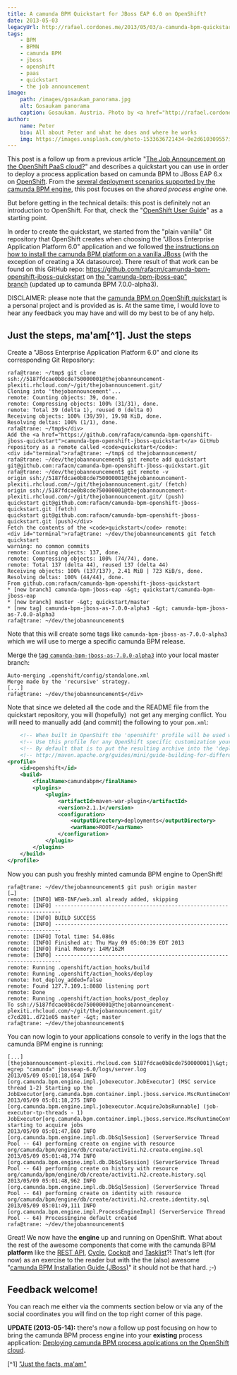 ```yaml
---
title: A camunda BPM Quickstart for JBoss EAP 6.0 on OpenShift?
date: 2013-05-03
legacyUrl: http://rafael.cordones.me/2013/05/03/a-camunda-bpm-quickstart-for-jboss-eap-6-0-on-openshift/
tags: 
    - BPM
    - BPMN
    - camunda BPM
    - jboss
    - openshift
    - paas
    - quickstart
    - the job announcement
image: 
    path: /images/gosaukam_panorama.jpg
    alt: Gosaukam panorama
    caption: Gosaukam. Austria. Photo by <a href="http://rafael.cordones.me">Rafael Cordones</a>.
author: 
    name: Peter
    bio: All about Peter and what he does and where he works
    img: https://images.unsplash.com/photo-1533636721434-0e2d61030955?ixlib=rb-1.2.1&ixid=eyJhcHBfaWQiOjEyMDd9&auto=format&fit=crop&w=2550&q=80
---
```


This post is a follow up from a previous article "<a href="/2013/04/26/the-job-announcement-on-the-openshift-paas-cloud">The Job Announcement on the OpenShift PaaS cloud?</a>" and describes a quickstart you can use in order to deploy a process application based on camunda BPM to JBoss EAP 6.x on <a href="https://openshift.redhat.com/">OpenShift</a>. From the <a href="http://docs.camunda.org/guides/user-guide/#platform-process-engine">several deployment scenarios supported by the camunda BPM engine</a>, this post focuses on the <em>shared process engine</em> one.

But before getting in the technical details: this post is definitely not an introduction to OpenShift<i>.</i> For that, check the "<a href="https://access.redhat.com/site/documentation/en-US/OpenShift/2.0/html/User_Guide/">OpenShift User Guide</a>" as a starting point.

In order to create the quickstart, we started from the "plain vanilla" Git repository that OpenShift creates when choosing the "JBoss Enterprise Application Platform 6.0" application and we followed <a href="http://docs.camunda.org/guides/installation-guide/jboss/#platform">the instructions on how to install the camunda BPM platform on a vanilla JBoss</a> (with the exception of creating a XA datasource). There result of that work can be found on this GitHub repo: <a href="https://github.com/rafacm/camunda-bpm-openshift-jboss-quickstart">https://github.com/rafacm/camunda-bpm-openshift-jboss-quickstart</a> on <a href="https://github.com/rafacm/camunda-bpm-openshift-jboss-quickstart/tree/camunda-bpm-jboss-eap">the "camunda-bpm-jboss-eap" branch</a> (updated up to camunda BPM 7.0.0-alpha3).

<alert type="warning">
    DISCLAIMER: please note that the <a href="https://github.com/rafacm/camunda-bpm-openshift-jboss-quickstart/">camunda BPM on OpenShift quickstart</a> is a personal project and is provided as is. At the same time, I would love to hear any feedback you may have and will do my best to be of any help.
</alert>

## Just the steps, ma'am[^1]. Just the steps

Create a "JBoss Enterprise Application Platform 6.0" and clone its corresponding Git Repository:

```
rafa@trane: ~/tmp$ git clone ssh://5187fdcae0b8cde750000001@thejobannouncement-plexiti.rhcloud.com/~/git/thejobannouncement.git/
Cloning into 'thejobannouncement'...
remote: Counting objects: 39, done.
remote: Compressing objects: 100% (31/31), done.
remote: Total 39 (delta 1), reused 0 (delta 0)
Receiving objects: 100% (39/39), 19.98 KiB, done.
Resolving deltas: 100% (1/1), done.
rafa@trane: ~/tmp$</div>
Add the <a href="https://github.com/rafacm/camunda-bpm-openshift-jboss-quickstart">camunda-bpm-openshift-jboss-quickstart</a> GitHub repository as a remote called <code>quickstart</code>:
<div id="terminal">rafa@trane: ~/tmp$ cd thejobannouncement/
rafa@trane: ~/dev/thejobannouncement$ git remote add quickstart git@github.com:rafacm/camunda-bpm-openshift-jboss-quickstart.git
rafa@trane: ~/dev/thejobannouncement$ git remote -v
origin ssh://5187fdcae0b8cde750000001@thejobannouncement-plexiti.rhcloud.com/~/git/thejobannouncement.git/ (fetch)
origin ssh://5187fdcae0b8cde750000001@thejobannouncement-plexiti.rhcloud.com/~/git/thejobannouncement.git/ (push)
quickstart git@github.com:rafacm/camunda-bpm-openshift-jboss-quickstart.git (fetch)
quickstart git@github.com:rafacm/camunda-bpm-openshift-jboss-quickstart.git (push)</div>
Fetch the contents of the <code>quickstart</code> remote:
<div id="terminal">rafa@trane: ~/dev/thejobannouncement$ git fetch quickstart
warning: no common commits
remote: Counting objects: 137, done.
remote: Compressing objects: 100% (74/74), done.
remote: Total 137 (delta 44), reused 137 (delta 44)
Receiving objects: 100% (137/137), 2.41 MiB | 723 KiB/s, done.
Resolving deltas: 100% (44/44), done.
From github.com:rafacm/camunda-bpm-openshift-jboss-quickstart
* [new branch] camunda-bpm-jboss-eap -&gt; quickstart/camunda-bpm-jboss-eap
* [new branch] master -&gt; quickstart/master
* [new tag] camunda-bpm-jboss-as-7.0.0-alpha3 -&gt; camunda-bpm-jboss-as-7.0.0-alpha3
rafa@trane: ~/dev/thejobannouncement$
```

Note that this will create some tags like <code>camunda-bpm-jboss-as-7.0.0-alpha3</code> which we will use to merge a specific camunda BPM release.

Merge the <a href="https://github.com/rafacm/camunda-bpm-openshift-jboss-quickstart/tree/camunda-bpm-jboss-as-7.0.0-alpha3">tag <code>camunda-bpm-jboss-as-7.0.0-alpha3</code></a> into your local master branch:
```rafa@trane: ~/dev/thejobannouncement$ git merge -s recursive -X theirs camunda-bpm-jboss-as-7.0.0-alpha3
Auto-merging .openshift/config/standalone.xml
Merge made by the 'recursive' strategy.
[...]
rafa@trane: ~/dev/thejobannouncement$</div>
```

Note that since we deleted all the code and the README file from the quickstart repository, you will (hopefully)  not get any merging conflict. You will need to manually add (and commit) the following to your <code>pom.xml</code>:

```xml
    <!-- When built in OpenShift the 'openshift' profile will be used when invoking mvn. -->
    <!-- Use this profile for any OpenShift specific customization your app will need. -->
    <!-- By default that is to put the resulting archive into the 'deployments' folder. -->
    <!-- http://maven.apache.org/guides/mini/guide-building-for-different-environments.html -->
<profile>
    <id>openshift</id>
    <build>
        <finalName>camundabpm</finalName>
        <plugins>
            <plugin>
                <artifactId>maven-war-plugin</artifactId>
                <version>2.1.1</version>
                <configuration>
                    <outputDirectory>deployments</outputDirectory>
                    <warName>ROOT</warName>
                </configuration>
            </plugin>
        </plugins>
    </build>
</profile>
```

Now you can push you freshly minted camunda BPM engine to OpenShift!

```
rafa@trane: ~/dev/thejobannouncement$ git push origin master
[…]
remote: [INFO] WEB-INF/web.xml already added, skipping
remote: [INFO] ------------------------------------------------------------------------
remote: [INFO] BUILD SUCCESS
remote: [INFO] ------------------------------------------------------------------------
remote: [INFO] Total time: 54.086s
remote: [INFO] Finished at: Thu May 09 05:00:39 EDT 2013
remote: [INFO] Final Memory: 14M/162M
remote: [INFO] ------------------------------------------------------------------------
remote: Running .openshift/action_hooks/build
remote: Running .openshift/action_hooks/deploy
remote: hot_deploy_added=false
remote: Found 127.7.109.1:8080 listening port
remote: Done
remote: Running .openshift/action_hooks/post_deploy
To ssh://5187fdcae0b8cde750000001@thejobannouncement-plexiti.rhcloud.com/~/git/thejobannouncement.git/
c7cd281..d721e05 master -&gt; master
rafa@trane: ~/dev/thejobannouncement$
```

You can now login to your applications console to verify in the logs that the camunda BPM engine is running:

```rafa@trane: ~/dev/thejobannouncement$ ssh 5187fdcae0b8cde750000001@thejobannouncement-plexiti.rhcloud.com
[...]
[thejobannouncement-plexiti.rhcloud.com 5187fdcae0b8cde750000001]\&gt; egrep "camunda" jbosseap-6.0/logs/server.log
2013/05/09 05:01:18,054 INFO [org.camunda.bpm.engine.impl.jobexecutor.JobExecutor] (MSC service thread 1-2) Starting up the JobExecutor[org.camunda.bpm.container.impl.jboss.service.MscRuntimeContainerJobExecutor].
2013/05/09 05:01:18,275 INFO [org.camunda.bpm.engine.impl.jobexecutor.AcquireJobsRunnable] (job-executor-tp-threads - 1) JobExecutor[org.camunda.bpm.container.impl.jboss.service.MscRuntimeContainerJobExecutor] starting to acquire jobs
2013/05/09 05:01:47,860 INFO [org.camunda.bpm.engine.impl.db.DbSqlSession] (ServerService Thread Pool -- 64) performing create on engine with resource org/camunda/bpm/engine/db/create/activiti.h2.create.engine.sql
2013/05/09 05:01:48,774 INFO [org.camunda.bpm.engine.impl.db.DbSqlSession] (ServerService Thread Pool -- 64) performing create on history with resource org/camunda/bpm/engine/db/create/activiti.h2.create.history.sql
2013/05/09 05:01:48,962 INFO [org.camunda.bpm.engine.impl.db.DbSqlSession] (ServerService Thread Pool -- 64) performing create on identity with resource org/camunda/bpm/engine/db/create/activiti.h2.create.identity.sql
2013/05/09 05:01:49,111 INFO [org.camunda.bpm.engine.impl.ProcessEngineImpl] (ServerService Thread Pool -- 64) ProcessEngine default created
rafa@trane: ~/dev/thejobannouncement$
```

Great! We now have the <strong>engine</strong> up and running on OpenShift. What about the rest of the awesome components that come with the camunda BPM <strong>platform</strong> like the <a href="http://docs.camunda.org/api-references/rest/#!/overview/introduction">REST API</a>, <a href="http://www.camunda.org/design/cycle-tutorial.html">Cycle</a>, <a href="http://www.camunda.org/implement/cockpit.html">Cockpit</a> and <a href="http://www.camunda.org/implement/tasklist.html">Tasklist</a>?! That's left (for now) as an exercise to the reader but with the the (also) awesome "<a href="http://docs.camunda.org/guides/installation-guide/jboss/#platform">camunda BPM Installation Guide (JBoss)</a>" it should not be that hard. ;-)

## Feedback welcome!

You can reach me either via the comments section below or via any of the social coordinates you will find on the top right corner of this page.

<alert type="info">
    <strong>UPDATE (2013-05-14):</strong> there's now a follow up post focusing on how to bring the camunda BPM process engine into your <strong>existing</strong> process application: <a href="http://rafael.cordones.me/2013/05/14/deploying-camunda-bpm-process-applications-on-the-openshift-cloud/">Deploying camunda BPM process applications on the OpenShift cloud</a>.
</alert>

[^1] ["Just the facts, ma'am"](https://www.youtube.com/watch?v=EkfKqwnGLr8&ab_channel=CBS)
